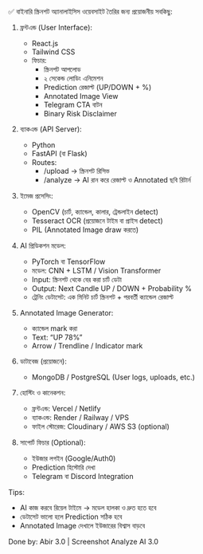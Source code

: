 ✅ বাইনারি স্ক্রিনশট অ্যানালাইসিস ওয়েবসাইট তৈরির জন্য প্রয়োজনীয় সবকিছু:

1. ফ্রন্টএন্ড (User Interface):
   - React.js
   - Tailwind CSS
   - ফিচার:
     - স্ক্রিনশট আপলোড
     - ২ সেকেন্ড লোডিং এনিমেশন
     - Prediction রেজাল্ট (UP/DOWN + %)
     - Annotated Image View
     - Telegram CTA বাটন
     - Binary Risk Disclaimer

2. ব্যাকএন্ড (API Server):
   - Python
   - FastAPI (বা Flask)
   - Routes:
     - /upload → স্ক্রিনশট রিসিভ
     - /analyze → AI রান করে রেজাল্ট ও Annotated ছবি রিটার্ন

3. ইমেজ প্রসেসিং:
   - OpenCV (চার্ট, ক্যান্ডেল, কালার, ট্রেন্ডলাইন detect)
   - Tesseract OCR (প্রয়োজনে টাইম বা প্রাইস detect)
   - PIL (Annotated Image draw করতে)

4. AI প্রিডিকশন মডেল:
   - PyTorch বা TensorFlow
   - মডেল: CNN + LSTM / Vision Transformer
   - Input: স্ক্রিনশট থেকে বের করা চার্ট ডেটা
   - Output: Next Candle UP / DOWN + Probability %
   - ট্রেনিং ডেটাসেট: এক মিনিট চার্ট স্ক্রিনশট + পরবর্তী ক্যান্ডেল রেজাল্ট

5. Annotated Image Generator:
   - ক্যান্ডেল mark করা
   - Text: “UP 78%”
   - Arrow / Trendline / Indicator mark

6. ডাটাবেজ (প্রয়োজনে):
   - MongoDB / PostgreSQL (User logs, uploads, etc.)

7. হোস্টিং ও কানেকশন:
   - ফ্রন্টএন্ড: Vercel / Netlify
   - ব্যাকএন্ড: Render / Railway / VPS
   - ফাইল স্টোরেজ: Cloudinary / AWS S3 (optional)

8. সাপোর্ট ফিচার (Optional):
   - ইউজার লগইন (Google/Auth0)
   - Prediction হিস্টোরি দেখা
   - Telegram বা Discord Integration

Tips:
- AI কাজ করবে রিয়েল টাইমে → মডেল হালকা ও দ্রুত হতে হবে
- ডেটাসেট ভালো হলে Prediction সঠিক হবে
- Annotated Image দেখালে ইউজারের বিশ্বাস বাড়বে

Done by: Abir 3.0 | Screenshot Analyze AI 3.0